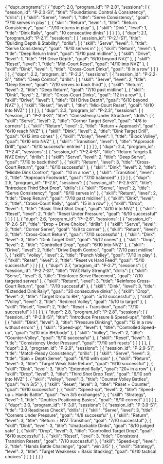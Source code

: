 {
  "dupr_programs": [
    {
      "dupr": 2.0,
      "program_id": "P-2.0",
      "sessions": [
        {
          "session_id": "P-2.0-S1",
          "title": "Foundations: Control & Consistency",
          "drills": [
            { "skill": "Serve", "level": 1, "title": "Serve Consistency", "goal": "7/10 serves in play" },
            { "skill": "Return", "level": 1, "title": "Return Consistency", "goal": "7/10 returns in play" },
            { "skill": "Dink", "level": 1, "title": "Dink Rally", "goal": "10 consecutive dinks" }
          ]
        }
      ]
    },
    {
      "dupr": 2.1,
      "program_id": "P-2.1",
      "sessions": [
        {
          "session_id": "P-2.1-S1",
          "title": "Building Depth & Stability",
          "drills": [
            { "skill": "Serve", "level": 1, "title": "Serve Consistency", "goal": "8/10 serves in" },
            { "skill": "Return", "level": 1, "title": "Deep Return Intro", "goal": "5/10 past midline" },
            { "skill": "Drive", "level": 1, "title": "FH Drive Depth", "goal": "6/10 beyond NVZ" },
            { "skill": "Reset", "level": 1, "title": "Mid-Court Reset", "goal": "4/10 into NVZ" },
            { "skill": "Dink", "level": 1, "title": "Cross-Court Dinks", "goal": "8 in a row" }
          ]
        }
      ]
    },
    {
      "dupr": 2.2,
      "program_id": "P-2.2",
      "sessions": [
        {
          "session_id": "P-2.2-S1",
          "title": "Deep Control",
          "drills": [
            { "skill": "Serve", "level": 2, "title": "Deep Serve", "goal": "7/10 serves to back third" },
            { "skill": "Return", "level": 2, "title": "Deep Return", "goal": "7/10 past midline" },
            { "skill": "Dink", "level": 2, "title": "Cross-Court Dinks", "goal": "12 in a row" },
            { "skill": "Drive", "level": 1, "title": "BH Drive Depth", "goal": "6/10 beyond NVZ" },
            { "skill": "Reset", "level": 1, "title": "Mid-Court Reset", "goal": "4/10 into NVZ" }
          ]
        }
      ]
    },
    {
      "dupr": 2.3,
      "program_id": "P-2.3",
      "sessions": [
        {
          "session_id": "P-2.3-S1",
          "title": "Consistency Under Structure",
          "drills": [
            { "skill": "Serve", "level": 2, "title": "Corner Target Serve", "goal": "4/8 to corners" },
            { "skill": "Return", "level": 2, "title": "Return + Approach", "goal": "6/10 reach NVZ" },
            { "skill": "Dink", "level": 2, "title": "Dink Target Drill", "goal": "6/12 into cones" },
            { "skill": "Volley", "level": 1, "title": "Block Volley", "goal": "6/10 into NVZ" },
            { "skill": "Transition", "level": 1, "title": "Approach Drill", "goal": "6/10 successful entries" }
          ]
        }
      ]
    },
    {
      "dupr": 2.4,
      "program_id": "P-2.4",
      "sessions": [
        {
          "session_id": "P-2.4-S1",
          "title": "Return Targets & NVZ Entry",
          "drills": [
            { "skill": "Serve", "level": 2, "title": "Deep Serve", "goal": "7/10 to back third" },
            { "skill": "Return", "level": 3, "title": "Cross-Court Return", "goal": "6/10 successful" },
            { "skill": "Dink", "level": 2, "title": "Middle Dink Control", "goal": "10 in a row" },
            { "skill": "Transition", "level": 2, "title": "Approach Footwork", "goal": "7/10 balanced" }
          ]
        }
      ]
    },
    {
      "dupr": 2.5,
      "program_id": "P-2.5",
      "sessions": [
        {
          "session_id": "P-2.5-S1",
          "title": "Introduce Third Shot Drop",
          "drills": [
            { "skill": "Serve", "level": 2, "title": "Serve Consistency", "goal": "9/10 serves in" },
            { "skill": "Return", "level": 2, "title": "Deep Return", "goal": "7/10 past midline" },
            { "skill": "Dink", "level": 2, "title": "Cross-Court Rally", "goal": "15 in a row" },
            { "skill": "Drop", "level": 1, "title": "Basic Third Shot Drop", "goal": "4/10 into NVZ" },
            { "skill": "Reset", "level": 2, "title": "Reset Under Pressure", "goal": "6/10 successful" }
          ]
        }
      ]
    },
    {
      "dupr": 2.6,
      "program_id": "P--2.6",
      "sessions": [
        {
          "session_id": "P-2.6-S1",
          "title": "Drop + Drive Choice",
          "drills": [
            { "skill": "Serve", "level": 3, "title": "Corner Serve", "goal": "4/8 to corner" },
            { "skill": "Return", "level": 3, "title": "Cross-Court Return", "goal": "7/10 successful" },
            { "skill": "Dink", "level": 3, "title": "Dink Target Drill", "goal": "6/12 cones" },
            { "skill": "Drop", "level": 2, "title": "Controlled Drop", "goal": "6/10 into NVZ" },
            { "skill": "Drive", "level": 2, "title": "Drive Depth Control", "goal": "7/10 past midline" },
            { "skill": "Volley", "level": 2, "title": "Punch Volley", "goal": "7/10 in play" },
            { "skill": "Reset", "level": 2, "title": "Reset vs Hard Feed", "goal": "5/10 successful" }
          ]
        }
      ]
    },
    {
      "dupr": 2.7,
      "program_id": "P-2.7",
      "sessions": [
        {
          "session_id": "P-2.7-S1",
          "title": "NVZ Rally Strength",
          "drills": [
            { "skill": "Serve", "level": 3, "title": "Reinforce Serve Placement", "goal": "7/10 targeted serves" },
            { "skill": "Return", "level": 3, "title": "Reinforce Cross-Court Return", "goal": "7/10 successful" },
            { "skill": "Dink", "level": 3, "title": "Extended Dink Rally", "goal": "20 consecutive dinks" },
            { "skill": "Drop", "level": 2, "title": "Target Drop to BH", "goal": "5/10 successful" },
            { "skill": "Volley", "level": 2, "title": "Redirect Volley", "goal": "5/10 to target" },
            { "skill": "Reset", "level": 2, "title": "Reset + Transition", "goal": "7/10 successful" }
          ]
        }
      ]
    },
    {
      "dupr": 2.8,
      "program_id": "P-2.8",
      "sessions": [
        {
          "session_id": "P-2.8-S1",
          "title": "Introduce Pressure & Speed-ups",
          "drills": [
            { "skill": "Dink", "level": 3, "title": "Pressure Dinking", "goal": "12 in a row without errors" },
            { "skill": "Speed-up", "level": 1, "title": "Controlled Speed-up", "goal": "5/10 into BH/body" },
            { "skill": "Volley", "level": 2, "title": "Counter-Volley", "goal": "5/10 successful" },
            { "skill": "Reset", "level": 3, "title": "Consistency Under Pressure", "goal": "7/10 soft resets" }
          ]
        }
      ]
    },
    {
      "dupr": 2.9,
      "program_id": "P-2.9",
      "sessions": [
        {
          "session_id": "P-2.9-S1",
          "title": "Match-Ready Consistency",
          "drills": [
            { "skill": "Serve", "level": 3, "title": "Spin + Depth Serve", "goal": "6/10 with spin" },
            { "skill": "Return", "level": 3, "title": "Target Weak Side Return", "goal": "6/10 successful" },
            { "skill": "Dink", "level": 3, "title": "Extended Rally", "goal": "20+ in a row" },
            { "skill": "Drop", "level": 3, "title": "Third Shot Drop Test", "goal": "6/10 soft into NVZ" },
            { "skill": "Volley", "level": 3, "title": "Counter Volley Battles", "goal": "win 3/5" },
            { "skill": "Reset", "level": 3, "title": "Reset + Counter", "goal": "6/10 successful" },
            { "skill": "Speed-up", "level": 2, "title": "Speed-up + Hands Battle", "goal": "win 3/5 exchanges" },
            { "skill": "Strategy", "level": 1, "title": "Doubles Positioning Basics", "goal": "8/10 correct" }
          ]
        }
      ]
    },
    {
      "dupr": 3.0,
      "program_id": "P-3.0",
      "sessions": [
        {
          "session_id": "P-3.0-S1",
          "title": "3.0 Readiness Check",
          "drills": [
            { "skill": "Serve", "level": 3, "title": "Corners Under Pressure", "goal": "4/8 successful" },
            { "skill": "Return", "level": 3, "title": "Return + NVZ Transition", "goal": "7/10 successful" },
            { "skill": "Dink", "level": 3, "title": "Unattackable Dinks", "goal": "8/10 judged safe" },
            { "skill": "Drop", "level": 3, "title": "Controlled Target Drop", "goal": "6/10 successful" },
            { "skill": "Reset", "level": 3, "title": "Consistent Transition Resets", "goal": "7/10 successful" },
            { "skill": "Speed-up", "level": 2, "title": "Hands Battle Challenge", "goal": "win 3/5" },
            { "skill": "Strategy", "level": 2, "title": "Target Weakness + Basic Stacking", "goal": "6/10 tactical choices" }
          ]
        }
      ]
    }
  ]
}
